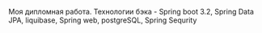 Моя дипломная работа.
Технологии бэка - Spring boot 3.2, Spring Data JPA, liquibase, Spring web, postgreSQL, Spring Sequrity
